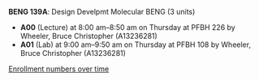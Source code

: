 **BENG 139A**: Design Develpmt Molecular BENG (3 units)

- **A00** (Lecture) at 8:00 am–8:50 am on Thursday at PFBH 226 by Wheeler, Bruce Christopher (A13236281)
- **A01** (Lab) at 9:00 am–9:50 am on Thursday at PFBH 108 by Wheeler, Bruce Christopher (A13236281)

[Enrollment numbers over time](./BENG139A.tsv)
